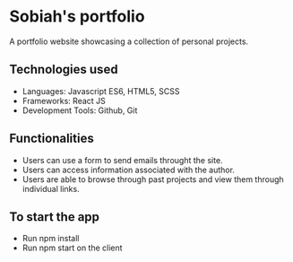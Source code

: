 # Sobiah's portfolio

A portfolio website showcasing a collection of personal projects.

## Technologies used

- Languages: Javascript ES6, HTML5, SCSS
- Frameworks: React JS
- Development Tools: Github, Git

## Functionalities

- Users can use a form to send emails throught the site.
- Users can access information associated with the author.
- Users are able to browse through past projects and view them through individual links.

## To start the app

- Run npm install 
- Run npm start on the client
